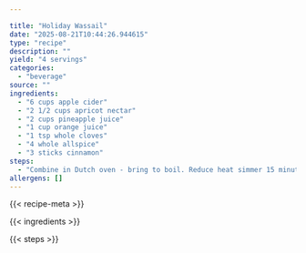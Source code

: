 ```yaml
---

title: "Holiday Wassail"
date: "2025-08-21T10:44:26.944615"
type: "recipe"
description: ""
yield: "4 servings"
categories:
  - "beverage"
source: ""
ingredients:
  - "6 cups apple cider"
  - "2 1/2 cups apricot nectar"
  - "2 cups pineapple juice"
  - "1 cup orange juice"
  - "1 tsp whole cloves"
  - "4 whole allspice"
  - "3 sticks cinnamon"
steps:
  - "Combine in Dutch oven - bring to boil. Reduce heat simmer 15 minutes. STRAIN & DISCARD SPICES!!!"
allergens: []
---
```


{{< recipe-meta >}}

{{< ingredients >}}

{{< steps >}}
